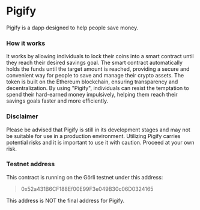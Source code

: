 # Pigify

Pigify is a dapp designed to help people save money. 

### How it works

It works by allowing individuals to lock their coins into a smart contract until they reach their desired savings goal. The smart contract automatically holds the funds until the target amount is reached, providing a secure and convenient way for people to save and manage their crypto assets. The token is built on the Ethereum blockchain, ensuring transparency and decentralization. By using "Pigify", individuals can resist the temptation to spend their hard-earned money impulsively, helping them reach their savings goals faster and more efficiently.

### Disclaimer

Please be advised that Pigify is still in its development stages and may not be suitable for use in a production environment. Utilizing Pigify carries potential risks and it is important to use it with caution. Proceed at your own risk.

### Testnet address

This contract is running on the Görli testnet under this address:

> 0x52a431B6CF188Ef00E99F3e049B30c06D0324165

This address is NOT the final address for Pigify.

